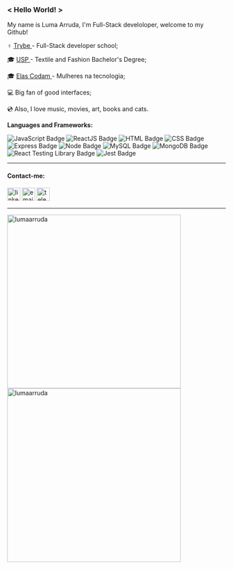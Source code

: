 ### < Hello World! > 


My name is Luma Arruda, I'm Full-Stack develoloper, welcome to my Github!

♀️ <a href="https://www.betrybe.com/" alt="Trybe">Trybe <a> - Full-Stack developer school;

:mortar_board: <a href="https:///www5.usp.br/" alt="USP">USP <a>- Textile and Fashion Bachelor's Degree;
  
:mortar_board: <a href="https://www.instagram.com/elascodam/" alt="Elas Codam">Elas Codam <a>- Mulheres na tecnologia;

:computer: Big fan of good interfaces;

:cd: Also, I love music, movies, art, books and cats.

**Languages and Frameworks:**

![JavaScript Badge](https://img.shields.io/badge/-JavaScript-yellow?style=flat-square&logo=JavaScript&logoColor=white)
![ReactJS Badge](https://img.shields.io/badge/-React-61DAFB?style=flat-square&logo=React&logoColor=black)
![HTML Badge](https://img.shields.io/badge/-HTML-E34F26?style=flat-square&logo=html5&logoColor=white)
![CSS Badge](https://img.shields.io/badge/-CSS-1572B6?style=flat-square&logo=css3&logoColor=white)
![Express Badge](https://img.shields.io/badge/-Express.js-grey?style=flat-square&logo=expressjs&logoColor=white)
![Node Badge](https://img.shields.io/badge/-Node.js-339933?style=flat-square&logo=node.js&logoColor=white)
![MySQL Badge](https://img.shields.io/badge/-MySQL-4479A1?style=flat-square&logo=MySQL&logoColor=white)
![MongoDB Badge](https://img.shields.io/badge/-MongoDB-47A248?style=flat-square&logo=mongodb&logoColor=white)
![React Testing Library Badge](https://img.shields.io/badge/-RTL-61DAFB?style=flat-square&logo=react&logoColor=black)
![Jest Badge](https://img.shields.io/badge/-Jest-C21325?style=flat-square&logo=jest&logoColor=white)

---

#### Contact-me:
[<img src='https://cdn.jsdelivr.net/npm/simple-icons@3.0.1/icons/linkedin.svg' alt='linkedin' height='30'>](https://www.linkedin.com/in/luma-arruda/) [<img src='https://cdn.jsdelivr.net/npm/simple-icons@3.0.1/icons/gmail.svg' alt='email' height='30'>](mailto:luma.oarruda@gmail.com)  [<img src='https://cdn.jsdelivr.net/npm/simple-icons@3.0.1/icons/telegram.svg' alt='telegram' height='30'>](https://t.me/lumadecristal)

---

<a href="https://github.com/lumaarruda">
  <img align="center" width=400 src="https://github-readme-stats.vercel.app/api?username=lumaarruda&show_icons=true&theme=buefy" alt="lumaarruda" />
</a>
<a href="https://github.com/lumaarruda">
  <img align="center" width=400 src="https://github-readme-stats.vercel.app/api/top-langs/?username=lumaarruda&layout=compact&theme=buefy" alt="lumaarruda" />
</a>


